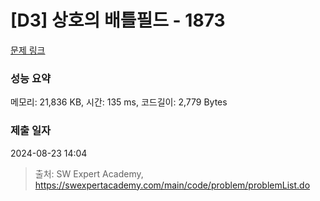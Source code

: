 # [D3] 상호의 배틀필드 - 1873 

[문제 링크](https://swexpertacademy.com/main/code/problem/problemDetail.do?contestProbId=AV5LyE7KD2ADFAXc) 

### 성능 요약

메모리: 21,836 KB, 시간: 135 ms, 코드길이: 2,779 Bytes

### 제출 일자

2024-08-23 14:04



> 출처: SW Expert Academy, https://swexpertacademy.com/main/code/problem/problemList.do